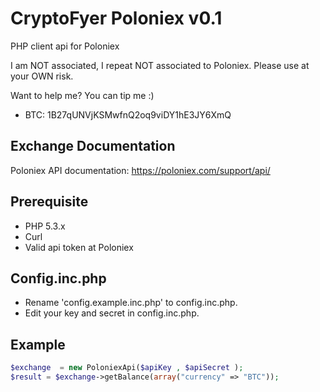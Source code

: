 CryptoFyer Poloniex v0.1
==============

PHP client api for Poloniex

I am NOT associated, I repeat NOT associated to Poloniex. Please use at your OWN risk.

Want to help me? You can tip me :)
* BTC: 1B27qUNVjKSMwfnQ2oq9viDY1hE3JY6XmQ


Exchange Documentation
----
Poloniex API documentation: https://poloniex.com/support/api/

Prerequisite
----
* PHP 5.3.x
* Curl
* Valid api token at Poloniex


Config.inc.php
----
* Rename 'config.example.inc.php' to config.inc.php.
* Edit your key and secret in config.inc.php.



Example
----
```php
$exchange  = new PoloniexApi($apiKey , $apiSecret );
$result = $exchange->getBalance(array("currency" => "BTC"));
```

